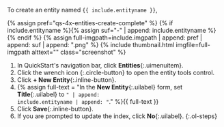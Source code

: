 To create an entity named `{{ include.entityname }}`,

{% assign pref="qs-4x-entities-create-complete" %}
{% if include.entityname %}{% assign suf="-" | append: include.entityname %}{% endif %}
{% assign full-imgpath=include.imgpath | append: pref | append: suf | append: ".png" %}
{% include thumbnail.html imgfile=full-imgpath alttext="" class="screenshot" %}

1. In QuickStart's navigation bar, click **Entities**{:.uimenuitem}.
1. Click the wrench icon **<i class='fa fa-wrench'></i>**{:.circle-button} to open the entity tools control.
1. Click **+ New Entity**{:.inline-button}.
1. {% assign full-text = "In the **New Entity**{:.uilabel} form, set **Title**{:.uilabel} to <code>" | append: include.entityname | append: "</code>." %}{{ full-text }}
1. Click **Save**{:.inline-button}.
1. If you are prompted to update the index, click **No**{:.uilabel}.
{:.ol-steps}